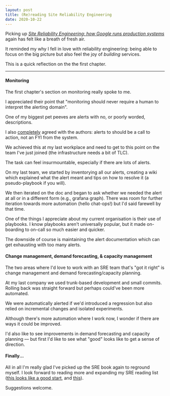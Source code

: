 ```yaml
---
layout: post
title: (Re)reading Site Reliability Engineering
date: 2020-10-22
---
```


Picking up [_Site Reliability Engineering: how Google runs production systems_](https://landing.google.com/sre/sre-book/toc/index.html) again has felt like a breath of fresh air. 

It reminded my why I fell in love with reliability engineering: being able to focus on the big picture but also feel the joy of _building_ services.

This is a quick reflection on the the first chapter.

---------------------------------

#### Monitoring

The first chapter's section on monitoring really spoke to me. 

I appreciated their point that "monitoring should never require a human to interpret the alerting domain". 

One of my biggest pet peeves are alerts with no, or poorly worded, descriptions. 

I also <ins>completely</ins> agreed with the authors: alerts to should be a call to action, not an FYI from the system.

We achieved this at my last workplace and need to get to this point on the team I've just joined (the infrastructure needs a bit of TLC).

The task can feel insurmountable, especially if there are lots of alerts.

On my last team, we started by inventorying all our alerts, creating a wiki which explained what the alert meant and tips on how to resolve it (a pseudo-playbook if you will).

We then iterated on the doc and began to ask whether we needed the alert at all or in a different form (e.g., grafana graph). There was room for further iteration towards more automation (hello chat-ops!) but I'd said farewell by that time.

One of the things I appreciate about my current organisation is their use of playbooks. I know playbooks aren't universally popular, but it made on-boarding to on-call so much easier and quicker. 

The downside of course is maintaining the alert documentation which can get exhausting with too many alerts.

#### Change management, demand forecasting, & capacity management

The two areas where I'd love to work with an SRE team that's "got it right" is change management and demand forecasting/capacity planning.

At my last company we used trunk-based development and small commits. Rolling back was straight forward but perhaps could've been more automated. 

We were automatically alerted if we'd introduced a regression but also relied on incremental changes and isolated experiments.

Although there's more automation where I work now, I wonder if there are ways it could be improved.

I'd also like to see improvements in demand forecasting and capacity planning –– but first I'd like to see what "good" looks like to get a sense of direction.

#### Finally...

All in all I'm really glad I've picked up the SRE book again to reground myself. I look forward to reading more and expanding my SRE reading list ([this looks like a good start](https://github.com/dastergon/awesome-sre), and [this](https://blog.catchpoint.com/2020/02/26/20-essential-books-for-site-reliability-engineers/)). 

Suggestions welcome.